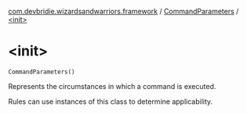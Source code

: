 [com.devbridie.wizardsandwarriors.framework](../index.md) / [CommandParameters](index.md) / [&lt;init&gt;](.)

# &lt;init&gt;

`CommandParameters()`

Represents the circumstances in which a command is executed.

Rules can use instances of this class to determine applicability.

